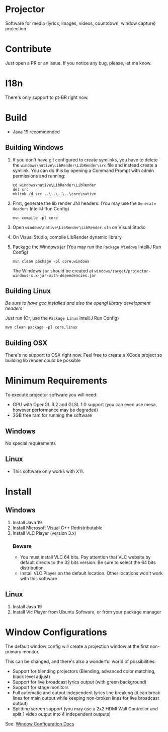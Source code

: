 Projector
=========

Software for media (lyrics, images, videos, countdown, window capture) projection

Contribute
==========

Just open a PR or an issue. If you notice any bug, please, let me know.

I18n
=====

There's only support to pt-BR right now.

Build
=====
- Java 19 recommended

## Building Windows

1. If you don't have git configured to create symlinks, you have to delete the 
    `windows\native\LibRender\LibRender\src` file and instead create a symlink. You can do this by opening a 
    Command Prompt with admin permissions and running: 
    ```
   cd windows\native\LibRender\LibRender
   del src
   mklink /d src ..\..\..\..\core\native
   ```
    
2. First, generate the lib render JNI headers: (You may use the `Generate Headers` IntelliJ Run Config)
    ```
    mvn compile -pl core
    ```
3. Open `windows\native\LibRender\LibRender.sln` on Visual Studio
4. On Visual Studio, compile LibRender dynamic library
5. Package the Windows jar (You may run the `Package Windows` IntelliJ Run Config)
    ```
    mvn clean package -pl core,windows
    ```

    The Windows `jar` should be created at `windows/target/projector-windows-x.x-jar-with-dependencies.jar`

## Building Linux

*Be sure to have gcc installed and also the opengl library development headers*

Just run (Or, use the `Package Linux` IntelliJ Run Config)

```
mvn clean package -pl core,linux
```

## Building OSX
There's no support to OSX right now. Feel free to create a XCode project so building lib render could be possible

Minimum Requirements
====================

To execute projector software you will need:

- GPU with OpenGL 3.2 and GLSL 1.0 support (you can even use mesa, however performance may be degraded)
- 2GB free ram for running the software

## Windows

No special requirements

## Linux

- This software only works with X11. 

Install
==========

## Windows

1. Install Java 19
2. Install Microsoft Visual C++ Redistributable
3. Install VLC Player (version 3.x)
   ### Beware
   - You must install VLC 64 bits. Pay attention that VLC website by default directs to the 32 bits version. Be sure to select the 64 bits distribution.
   - Install VLC Player on the default location. Other locations won't work with this software

## Linux

1. Install Java 19
2. Install Vlc Player from Ubuntu Software, or from your package manager

Window Configurations
=====================

The default window config will create a projection window at the first non-primary monitor.

This can be changed, and there's also a wonderful world of possibilities:

- Support for blending projectors (Blending, advanced color matching, black level adjust)
- Support for live broadcast lyrics output (with green background)
- Support for stage monitors
- Full automatic and output independent lyrics line breaking (it can break lines for main output while keeping non-broken lines for live broadcast output) 
- Splitting screen support (you may use a 2x2 HDMI Wall Controller and split 1 video output into 4 independent outputs)

See: [Window Configuration Docs](https://github.com/julia-otran/projector/tree/master/docs/window-configurations)
